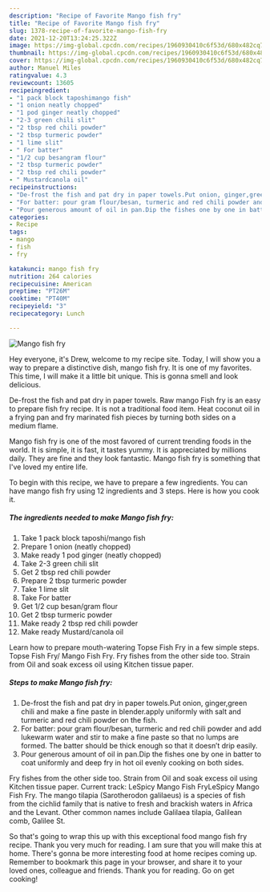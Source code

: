 ```yaml
---
description: "Recipe of Favorite Mango fish fry"
title: "Recipe of Favorite Mango fish fry"
slug: 1378-recipe-of-favorite-mango-fish-fry
date: 2021-12-20T13:24:25.322Z
image: https://img-global.cpcdn.com/recipes/1960930410c6f53d/680x482cq70/mango-fish-fry-recipe-main-photo.jpg
thumbnail: https://img-global.cpcdn.com/recipes/1960930410c6f53d/680x482cq70/mango-fish-fry-recipe-main-photo.jpg
cover: https://img-global.cpcdn.com/recipes/1960930410c6f53d/680x482cq70/mango-fish-fry-recipe-main-photo.jpg
author: Manuel Miles
ratingvalue: 4.3
reviewcount: 13605
recipeingredient:
- "1 pack block taposhimango fish"
- "1 onion neatly chopped"
- "1 pod ginger neatly chopped"
- "2-3 green chili slit"
- "2 tbsp red chili powder"
- "2 tbsp turmeric powder"
- "1 lime slit"
- " For batter"
- "1/2 cup besangram flour"
- "2 tbsp turmeric powder"
- "2 tbsp red chili powder"
- " Mustardcanola oil"
recipeinstructions:
- "De-frost the fish and pat dry in paper towels.Put onion, ginger,green chili and make a fine paste in blender.apply uniformly with salt and turmeric and red chili powder on the fish."
- "For batter: pour gram flour/besan, turmeric and red chili powder and add lukewarm water and stir to make a fine paste so that no lumps are formed. The batter should be thick enough so that it doesn’t drip easily."
- "Pour generous amount of oil in pan.Dip the fishes one by one in batter to coat uniformly and deep fry in hot oil evenly cooking on both sides."
categories:
- Recipe
tags:
- mango
- fish
- fry

katakunci: mango fish fry 
nutrition: 264 calories
recipecuisine: American
preptime: "PT26M"
cooktime: "PT40M"
recipeyield: "3"
recipecategory: Lunch

---
```



![Mango fish fry](https://img-global.cpcdn.com/recipes/1960930410c6f53d/680x482cq70/mango-fish-fry-recipe-main-photo.jpg)

Hey everyone, it's Drew, welcome to my recipe site. Today, I will show you a way to prepare a distinctive dish, mango fish fry. It is one of my favorites. This time, I will make it a little bit unique. This is gonna smell and look delicious.

De-frost the fish and pat dry in paper towels. Raw mango Fish fry is an easy to prepare fish fry recipe. It is not a traditional food item. Heat coconut oil in a frying pan and fry marinated fish pieces by turning both sides on a medium flame.

Mango fish fry is one of the most favored of current trending foods in the world. It is simple, it is fast, it tastes yummy. It is appreciated by millions daily. They are fine and they look fantastic. Mango fish fry is something that I've loved my entire life.


To begin with this recipe, we have to prepare a few ingredients. You can have mango fish fry using 12 ingredients and 3 steps. Here is how you cook it.

<!--inarticleads1-->

##### The ingredients needed to make Mango fish fry:

1. Take 1 pack block taposhi/mango fish
1. Prepare 1 onion (neatly chopped)
1. Make ready 1 pod ginger (neatly chopped)
1. Take 2-3 green chili slit
1. Get 2 tbsp red chili powder
1. Prepare 2 tbsp turmeric powder
1. Take 1 lime slit
1. Take  For batter
1. Get 1/2 cup besan/gram flour
1. Get 2 tbsp turmeric powder
1. Make ready 2 tbsp red chili powder
1. Make ready  Mustard/canola oil


Learn how to prepare mouth-watering Topse Fish Fry in a few simple steps. Topse Fish Fry/ Mango Fish Fry. Fry fishes from the other side too. Strain from Oil and soak excess oil using Kitchen tissue paper. 

<!--inarticleads2-->

##### Steps to make Mango fish fry:

1. De-frost the fish and pat dry in paper towels.Put onion, ginger,green chili and make a fine paste in blender.apply uniformly with salt and turmeric and red chili powder on the fish.
1. For batter: pour gram flour/besan, turmeric and red chili powder and add lukewarm water and stir to make a fine paste so that no lumps are formed. The batter should be thick enough so that it doesn’t drip easily.
1. Pour generous amount of oil in pan.Dip the fishes one by one in batter to coat uniformly and deep fry in hot oil evenly cooking on both sides.


Fry fishes from the other side too. Strain from Oil and soak excess oil using Kitchen tissue paper. Current track: LeSpicy Mango Fish FryLeSpicy Mango Fish Fry. The mango tilapia (Sarotherodon galilaeus) is a species of fish from the cichlid family that is native to fresh and brackish waters in Africa and the Levant. Other common names include Galilaea tilapia, Galilean comb, Galilee St. 

So that's going to wrap this up with this exceptional food mango fish fry recipe. Thank you very much for reading. I am sure that you will make this at home. There's gonna be more interesting food at home recipes coming up. Remember to bookmark this page in your browser, and share it to your loved ones, colleague and friends. Thank you for reading. Go on get cooking!

